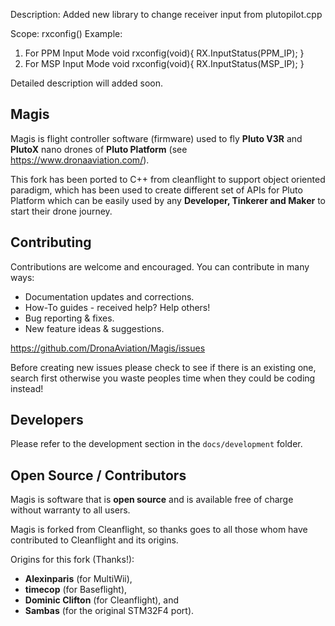 Description: Added new library to change receiver input from plutopilot.cpp 

Scope: rxconfig()
Example: 
1. For PPM Input Mode
    void rxconfig(void){
    RX.InputStatus(PPM_IP);
     }
2.  For MSP Input Mode
    void rxconfig(void){
    RX.InputStatus(MSP_IP);
     }
     
 Detailed description will added soon.
## Magis

Magis is flight controller software (firmware) used to fly **Pluto V3R** and **PlutoX** nano drones of **Pluto Platform**
(see https://www.dronaaviation.com/).

This fork has been ported to C++ from cleanflight to support object oriented paradigm, which has been used to create different set of APIs for Pluto Platform which can be easily used by any **Developer, Tinkerer and Maker** to start their drone journey.

## Contributing

Contributions are welcome and encouraged. You can contribute in many ways:

* Documentation updates and corrections.
* How-To guides - received help? Help others!
* Bug reporting & fixes.
* New feature ideas & suggestions.

https://github.com/DronaAviation/Magis/issues

Before creating new issues please check to see if there is an existing one, search first otherwise you waste peoples time when they could be coding instead!

## Developers

Please refer to the development section in the `docs/development` folder.


## Open Source / Contributors

Magis is software that is **open source** and is available free of charge without warranty to all users.

Magis is forked from Cleanflight, so thanks goes to all those whom have contributed to Cleanflight and its origins.

Origins for this fork (Thanks!):
* **Alexinparis** (for MultiWii),
* **timecop** (for Baseflight),
* **Dominic Clifton** (for Cleanflight), and
* **Sambas** (for the original STM32F4 port).
